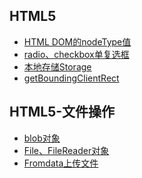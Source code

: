 <!--
 * @Description: In User Settings Edit
 * @Author: your name
 * @Date: 2019-09-01 10:43:58
 * @LastEditTime: 2019-09-01 11:14:33
 * @LastEditors: Please set LastEditors
 -->
## HTML5  
- [HTML DOM的nodeType值](./Marklist/list-1/dom的nodeType值.md)
- [radio、checkbox单复选框](./Marklist/list-1/radio、checkbox单复选框.md)
- [本地存储Storage](./Marklist/list-1/Storage.md)     
- [getBoundingClientRect](./Marklist/list-1/getBoundingClientRect.md)    


## HTML5-文件操作
- [blob对象](./Marklist/list-1/Blob.md)     
- [File、FileReader对象](./Marklist/list-1/file.md)  
- [Fromdata上传文件](./Marklist/list-1/file.md) 